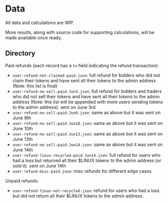 # Data

All data and calculations are WIP. 

More results, along with source code for supporting calculations, will be made available once ready.

## Directory

Paid refunds (each record has a `tx` field indicating the refund transaction):
  - `user-refund-not-claimed-paid.json`: full refund for bidders who did not claim their tokens and have sent all their tokens to the admin address (Note: this list is final)
  - `user-refund-no-sell-paid-Jun3.json`: full refund for bidders and traders who did not sell their tokens and have sent all their tokens to the admin address (Note: this list will be appended with more users sending tokens to the admin address). sent on June 3rd
  - `user-refund-no-sell-paid-Jun9.json`: same as above but it was sent on June 9th
  - `user-refund-no-sell-paid-Jun10.json`: same as above but it was sent on June 10th
  - `user-refund-no-sell-paid-Jun13.json`: same as above but it was sent on June 13th
  - `user-refund-no-sell-paid-Jun14.json`: same as above but it was sent on June 14th
  - `user-refund-linux-recycled-paid-Jun14.json`: full refund for users who had a loss but returned all their $LINUX tokens to the admin address (or sold it). sent on June 14th
  - `user-refund-misc-paid.json`: misc refunds for different edge cases.

Unpaid refunds:
  - `user-refund-linux-not-recycled.json`: refund for users who had a loss but did not return all their $LINUX tokens to the admin address.
